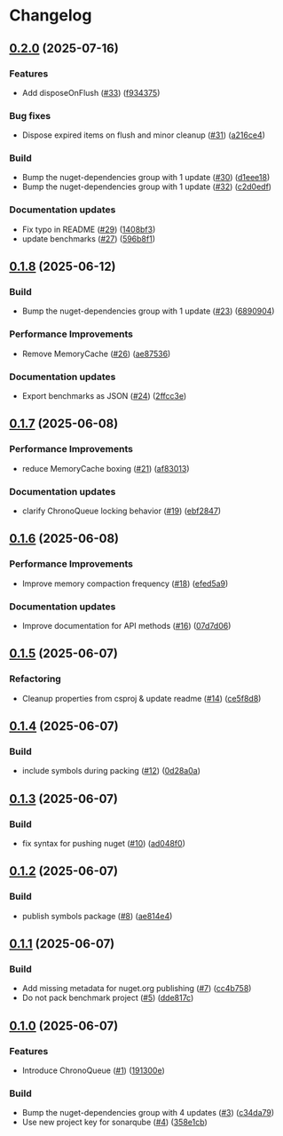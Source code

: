 # Changelog

## [0.2.0](https://github.com/khavishbhundoo/ChronoQueue/compare/0.1.8...0.2.0) (2025-07-16)


### Features

* Add disposeOnFlush ([#33](https://github.com/khavishbhundoo/ChronoQueue/issues/33)) ([f934375](https://github.com/khavishbhundoo/ChronoQueue/commit/f934375ff8fbca7569507d78f80bc5c3a1f30f83))


### Bug fixes

* Dispose expired items on flush and minor cleanup ([#31](https://github.com/khavishbhundoo/ChronoQueue/issues/31)) ([a216ce4](https://github.com/khavishbhundoo/ChronoQueue/commit/a216ce4c51804704eb88777fb3d425c1828d9996))


### Build

* Bump the nuget-dependencies group with 1 update ([#30](https://github.com/khavishbhundoo/ChronoQueue/issues/30)) ([d1eee18](https://github.com/khavishbhundoo/ChronoQueue/commit/d1eee185db888e7397bb5589893fdfbd5800e0b4))
* Bump the nuget-dependencies group with 1 update ([#32](https://github.com/khavishbhundoo/ChronoQueue/issues/32)) ([c2d0edf](https://github.com/khavishbhundoo/ChronoQueue/commit/c2d0edf340afbdf5b84b4e7d6dd64581723dd6f6))


### Documentation updates

* Fix typo in README ([#29](https://github.com/khavishbhundoo/ChronoQueue/issues/29)) ([1408bf3](https://github.com/khavishbhundoo/ChronoQueue/commit/1408bf3245c74d6ec69145daeb5c9519aabf011a))
* update benchmarks ([#27](https://github.com/khavishbhundoo/ChronoQueue/issues/27)) ([596b8f1](https://github.com/khavishbhundoo/ChronoQueue/commit/596b8f1cda487f508f6d1f813e6750c0c1227536))

## [0.1.8](https://github.com/khavishbhundoo/ChronoQueue/compare/0.1.7...0.1.8) (2025-06-12)


### Build

* Bump the nuget-dependencies group with 1 update ([#23](https://github.com/khavishbhundoo/ChronoQueue/issues/23)) ([6890904](https://github.com/khavishbhundoo/ChronoQueue/commit/689090447439bb0ed09c8b6bc083f5302a147897))


### Performance Improvements

* Remove MemoryCache ([#26](https://github.com/khavishbhundoo/ChronoQueue/issues/26)) ([ae87536](https://github.com/khavishbhundoo/ChronoQueue/commit/ae875369cfdbe4cf1f784ab10cb69ac163eb61b0))


### Documentation updates

* Export benchmarks as JSON ([#24](https://github.com/khavishbhundoo/ChronoQueue/issues/24)) ([2ffcc3e](https://github.com/khavishbhundoo/ChronoQueue/commit/2ffcc3ea7dd764c4defdf57af8187dfc9b7475d7))

## [0.1.7](https://github.com/khavishbhundoo/ChronoQueue/compare/0.1.6...0.1.7) (2025-06-08)


### Performance Improvements

* reduce MemoryCache boxing ([#21](https://github.com/khavishbhundoo/ChronoQueue/issues/21)) ([af83013](https://github.com/khavishbhundoo/ChronoQueue/commit/af83013fc1f31ba3a3e96b5e0cb7a8cfec37e5a3))


### Documentation updates

* clarify ChronoQueue locking behavior ([#19](https://github.com/khavishbhundoo/ChronoQueue/issues/19)) ([ebf2847](https://github.com/khavishbhundoo/ChronoQueue/commit/ebf284758d99be862eb5d669ce3e50c9a3f5908e))

## [0.1.6](https://github.com/khavishbhundoo/ChronoQueue/compare/0.1.5...0.1.6) (2025-06-08)


### Performance Improvements

* Improve memory compaction frequency ([#18](https://github.com/khavishbhundoo/ChronoQueue/issues/18)) ([efed5a9](https://github.com/khavishbhundoo/ChronoQueue/commit/efed5a981e66d02a286c85a9ecacdfc160cf20c4))


### Documentation updates

* Improve documentation for API methods ([#16](https://github.com/khavishbhundoo/ChronoQueue/issues/16)) ([07d7d06](https://github.com/khavishbhundoo/ChronoQueue/commit/07d7d06ffc242b915a481c7035e8d0ca77a5cab3))

## [0.1.5](https://github.com/khavishbhundoo/ChronoQueue/compare/0.1.4...0.1.5) (2025-06-07)


### Refactoring

* Cleanup properties from csproj & update readme ([#14](https://github.com/khavishbhundoo/ChronoQueue/issues/14)) ([ce5f8d8](https://github.com/khavishbhundoo/ChronoQueue/commit/ce5f8d8a86981b6da4bfa88b5af12c037c9310b4))

## [0.1.4](https://github.com/khavishbhundoo/ChronoQueue/compare/0.1.3...0.1.4) (2025-06-07)


### Build

* include symbols during packing ([#12](https://github.com/khavishbhundoo/ChronoQueue/issues/12)) ([0d28a0a](https://github.com/khavishbhundoo/ChronoQueue/commit/0d28a0a23399b069023745204bdfc90b959936bf))

## [0.1.3](https://github.com/khavishbhundoo/ChronoQueue/compare/0.1.2...0.1.3) (2025-06-07)


### Build

* fix syntax for pushing nuget ([#10](https://github.com/khavishbhundoo/ChronoQueue/issues/10)) ([ad048f0](https://github.com/khavishbhundoo/ChronoQueue/commit/ad048f03a7256b0ce94f5f10b59e475c7f755ec5))

## [0.1.2](https://github.com/khavishbhundoo/ChronoQueue/compare/0.1.1...0.1.2) (2025-06-07)


### Build

* publish symbols package ([#8](https://github.com/khavishbhundoo/ChronoQueue/issues/8)) ([ae814e4](https://github.com/khavishbhundoo/ChronoQueue/commit/ae814e4f5e38d3b21da3c1342aa73117947e26e1))

## [0.1.1](https://github.com/khavishbhundoo/ChronoQueue/compare/0.1.0...0.1.1) (2025-06-07)


### Build

* Add missing metadata for nuget.org publishing ([#7](https://github.com/khavishbhundoo/ChronoQueue/issues/7)) ([cc4b758](https://github.com/khavishbhundoo/ChronoQueue/commit/cc4b75879cdd95a15100078fbe2358a3fc66fd57))
* Do not pack benchmark project ([#5](https://github.com/khavishbhundoo/ChronoQueue/issues/5)) ([dde817c](https://github.com/khavishbhundoo/ChronoQueue/commit/dde817c94f9247fcffac9d82e1066e6c612354ee))

## [0.1.0](https://github.com/khavishbhundoo/ChronoQueue/compare/0.0.1...0.1.0) (2025-06-07)


### Features

* Introduce ChronoQueue ([#1](https://github.com/khavishbhundoo/ChronoQueue/issues/1)) ([191300e](https://github.com/khavishbhundoo/ChronoQueue/commit/191300edbac38e2d7fcb87bf8460ac78a49520e9))


### Build

* Bump the nuget-dependencies group with 4 updates ([#3](https://github.com/khavishbhundoo/ChronoQueue/issues/3)) ([c34da79](https://github.com/khavishbhundoo/ChronoQueue/commit/c34da79f5435f31730e39e10600b49bb2ddf0cd8))
* Use new project key for sonarqube ([#4](https://github.com/khavishbhundoo/ChronoQueue/issues/4)) ([358e1cb](https://github.com/khavishbhundoo/ChronoQueue/commit/358e1cb5301f822ad3d8218a059b2d6684dc203a))
